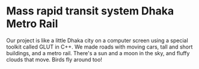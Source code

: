 # Mass rapid transit system Dhaka Metro Rail 

Our project is like a little Dhaka city on a computer screen using a special toolkit called GLUT in C++. We made roads with moving cars, tall and short buildings, and a metro rail. There's a sun and a moon in the sky, and fluffy clouds that move. Birds fly around too!

